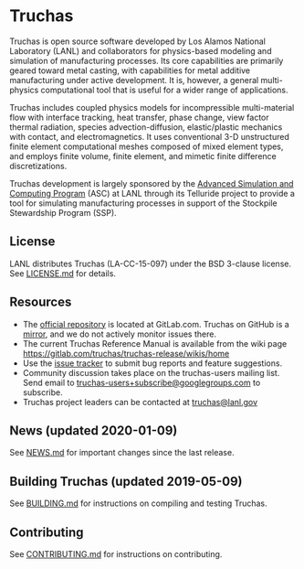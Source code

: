 Truchas
==============================================================================
Truchas is open source software developed by Los Alamos National Laboratory
(LANL) and collaborators for physics-based modeling and simulation of
manufacturing processes. Its core capabilities are primarily geared toward metal
casting, with capabilities for metal additive manufacturing under active
development. It is, however, a general multi-physics computational tool that is
useful for a wider range of applications.

Truchas includes coupled physics models for incompressible multi-material flow
with interface tracking, heat transfer, phase change, view factor thermal
radiation, species advection-diffusion, elastic/plastic mechanics with contact,
and electromagnetics.  It uses conventional 3-D unstructured finite element
computational meshes composed of mixed element types, and employs finite volume,
finite element, and mimetic finite difference discretizations.

Truchas development is largely sponsored by the [Advanced Simulation and
Computing Program][1] (ASC) at LANL through its Telluride project to provide a
tool for simulating manufacturing processes in support of the Stockpile
Stewardship Program (SSP).

[1]: http://nnsa.energy.gov/asc

License
------------------------------------------------------------------------------
LANL distributes Truchas (LA-CC-15-097) under the BSD 3-clause license.
See [LICENSE.md](LICENSE.md) for details.

Resources
------------------------------------------------------------------------------
* The [official repository][2] is located at GitLab.com.  Truchas on GitHub
  is a [mirror](https://github.com/truchas), and we do not actively monitor
  issues there.
* The current Truchas Reference Manual is available from the wiki page
  https://gitlab.com/truchas/truchas-release/wikis/home
* Use the [issue tracker][3] to submit bug reports and feature suggestions.
* Community discussion takes place on the truchas-users mailing list.
  Send email to <truchas-users+subscribe@googlegroups.com> to subscribe.
* Truchas project leaders can be contacted at <truchas@lanl.gov>

[2]: https://gitlab.com/groups/truchas
[3]: https://gitlab.com/groups/truchas/issues

News (updated 2020-01-09)
------------------------------------------------------------------------------
See [NEWS.md](NEWS.md) for important changes since the last release.

Building Truchas (updated 2019-05-09)
------------------------------------------------------------------------------
See [BUILDING.md](BUILDING.md) for instructions on compiling and testing
Truchas.

Contributing
------------------------------------------------------------------------------
See [CONTRIBUTING.md](CONTRIBUTING.md) for instructions on contributing.
